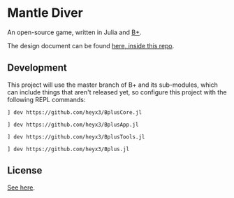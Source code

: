 # Mantle Diver

An open-source game, written in Julia and [B+](http://github.com/heyx3/B-plus).

The design document can be found [here, inside this repo](design_docs/main.md).

## Development

This project will use the master branch of B+ and its sub-modules, which can include things that aren't released yet, so configure this project with the following REPL commands:

`] dev https://github.com/heyx3/BplusCore.jl`

`] dev https://github.com/heyx3/BplusApp.jl`

`] dev https://github.com/heyx3/BplusTools.jl`

`] dev https://github.com/heyx3/Bplus.jl`

## License

[See here](LICENSE).